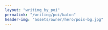 ```yaml
---
layout: "writing_by_poi"
permalink: "/writing/poi/baton"
header-img: "assets/owner/hero/pois-bg.jpg"
---
```

